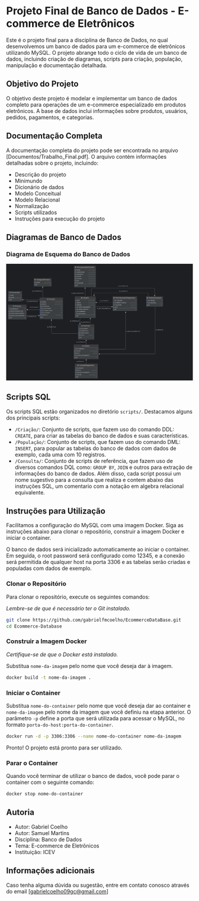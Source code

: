 # Projeto Final de Banco de Dados - E-commerce de Eletrônicos

Este é o projeto final para a disciplina de Banco de Dados, no qual desenvolvemos um banco de dados para um e-commerce de eletrônicos utilizando MySQL. O projeto abrange todo o ciclo de vida de um banco de dados, incluindo criação de diagramas, scripts para criação, população, manipulação e documentação detalhada.

## Objetivo do Projeto

O objetivo deste projeto é modelar e implementar um banco de dados completo para operações de um e-commerce especializado em produtos eletrônicos. A base de dados inclui informações sobre produtos, usuários, pedidos, pagamentos, e categorias.

## Documentação Completa

A documentação completa do projeto pode ser encontrada no arquivo [Documentos/Trabalho_Final.pdf]. O arquivo contém informações detalhadas sobre o projeto, incluindo:

- Descrição do projeto
- Minimundo
- Dicionário de dados
- Modelo Conceitual
- Modelo Relacional
- Normalização
- Scripts utilizados
- Instruções para execução do projeto

## Diagramas de Banco de Dados

### Diagrama de Esquema do Banco de Dados
![Diagrama de Esquema](Diagramas/DiagramaEntidadeRelacional.png)

## Scripts SQL

Os scripts SQL estão organizados no diretório `scripts/`. Destacamos alguns dos principais scripts:

- `/Criação/`: Conjunto de scripts, que fazem uso do comando DDL: `CREATE`, para criar as tabelas do banco de dados e suas características.
- `/População/`: Conjunto de scripts, que fazem uso do comando DML: `INSERT`, para popular as tabelas do banco de dados com dados de exemplo, cada uma com 10 registros.
- `/Consulta/`: Conjunto de scripts de referência, que fazem uso de diversos comandos DQL como: `GROUP BY`, `JOIN` e outros para extração de informações do banco de dados. Além disso, cada script possui um nome sugestivo para a consulta que realiza e contem abaixo das instruções SQL, um comentario com a notação em algebra relacional equivalente.

## Instruções para Utilização

Facilitamos a configuração do MySQL com uma imagem Docker. Siga as instruções abaixo para clonar o repositório, construir a imagem Docker e iniciar o container.

O banco de dados será inicializado automaticamente ao iniciar o container. Em seguida, o root password será configurado como 12345, e a conexão será permitida de qualquer host na porta 3306 e as tabelas serão criadas e populadas com dados de exemplo.

### Clonar o Repositório

Para clonar o repositório, execute os seguintes comandos:

*Lembre-se de que é necessário ter o Git instalado.*

```bash
git clone https://github.com/gabrielfmcoelho/EcommerceDataBase.git
cd Ecommerce-Database
```

### Construir a Imagem Docker

*Certifique-se de que o Docker está instalado.*

Substitua `nome-da-imagem` pelo nome que você deseja dar à imagem.

```bash
docker build -t nome-da-imagem .
```

### Iniciar o Container

Substitua `nome-do-container` pelo nome que você deseja dar ao container e `nome-da-imagem` pelo nome da imagem que você definiu na etapa anterior. O parâmetro `-p` define a porta que será utilizada para acessar o MySQL, no formato `porta-do-host:porta-do-container`.

```bash
docker run -d -p 3306:3306 --name nome-do-container nome-da-imagem
```

Pronto! O projeto está pronto para ser utilizado.

### Parar o Container

Quando você terminar de utilizar o banco de dados, você pode parar o container com o seguinte comando:

```bash
docker stop nome-do-container
```

## Autoria
* Autor: Gabriel Coelho
* Autor: Samuel Martins
* Disciplina: Banco de Dados
* Tema: E-commerce de Eletrônicos
* Instituição: ICEV

## Informações adicionais

Caso tenha alguma dúvida ou sugestão, entre em contato conosco através do email [gabrielcoelho09gc@gmail.com]